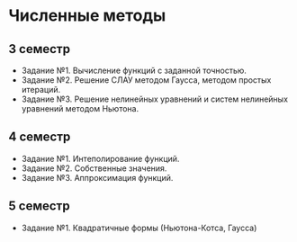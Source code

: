 # Численные методы

## 3 семестр
- Задание №1. Вычисление функций с заданной точностью.
- Задание №2. Решение СЛАУ методом Гаусса, методом простых итераций.
- Задание №3. Решение нелинейных уравнений и систем нелинейных уравнений методом Ньютона.

## 4 семестр
- Задание №1. Интеполирование функций.
- Задание №2. Собственные значения.
- Задание №3. Аппроксимация функций.

## 5 семестр
- Задание №1. Квадратичные формы (Ньютона-Котса, Гаусса)
